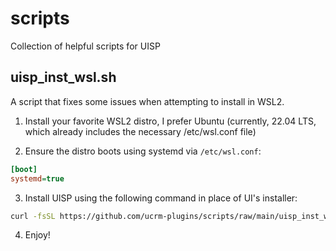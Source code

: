 # scripts
Collection of helpful scripts for UISP

## uisp_inst_wsl.sh
A script that fixes some issues when attempting to install in WSL2.

1. Install your favorite WSL2 distro, I prefer Ubuntu (currently, 22.04 LTS, which already includes the necessary /etc/wsl.conf file)

2. Ensure the distro boots using systemd via `/etc/wsl.conf`:
```ini
[boot]
systemd=true
```

3. Install UISP using the following command in place of UI's installer:
```bash
curl -fsSL https://github.com/ucrm-plugins/scripts/raw/main/uisp_inst_wsl.sh > /tmp/uisp_inst_wsl.sh && sudo bash /tmp/uisp_inst_wsl.sh
```

4. Enjoy!
